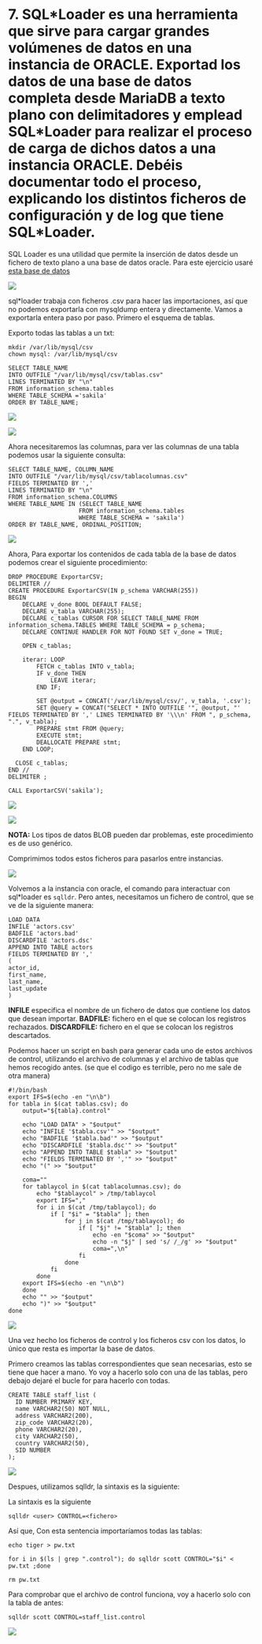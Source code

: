 # 7. SQL\*Loader es una herramienta que sirve para cargar grandes volúmenes de datos en una instancia de ORACLE. Exportad los datos de una base de datos completa desde MariaDB a texto plano con delimitadores y emplead SQL\*Loader para realizar el proceso de carga de dichos datos a una instancia ORACLE. Debéis documentar todo el proceso, explicando los distintos ficheros de configuración y de log que tiene SQL\*Loader.


SQL Loader es una utilidad que permite la inserción de datos desde un fichero de texto plano a una base de datos oracle.
Para este ejercicio usaré [esta base de datos](https://downloads.mysql.com/docs/sakila-db.zip)

![ ](img/701.png)

sql\*loader trabaja con ficheros .csv para hacer las importaciones, así que no podemos exportarla con mysqldump entera y directamente.
Vamos a exportarla entera paso por paso. Primero el esquema de tablas.

Exporto todas las tablas a un txt:

```
mkdir /var/lib/mysql/csv
chown mysql: /var/lib/mysql/csv
```

```
SELECT TABLE_NAME
INTO OUTFILE "/var/lib/mysql/csv/tablas.csv"
LINES TERMINATED BY "\n"
FROM information_schema.tables
WHERE TABLE_SCHEMA ='sakila'
ORDER BY TABLE_NAME;
```
![ ](img/702.png)

![ ](img/703.png)

Ahora necesitaremos las columnas, para ver las columnas de una tabla podemos usar la siguiente consulta:

```
SELECT TABLE_NAME, COLUMN_NAME
INTO OUTFILE "/var/lib/mysql/csv/tablacolumnas.csv"
FIELDS TERMINATED BY ','
LINES TERMINATED BY "\n"
FROM information_schema.COLUMNS
WHERE TABLE_NAME IN (SELECT TABLE_NAME
                    FROM information_schema.tables
                    WHERE TABLE_SCHEMA = 'sakila')
ORDER BY TABLE_NAME, ORDINAL_POSITION;

```
![ ](img/707.png)


Ahora, Para exportar los contenidos de cada tabla de la base de datos podemos crear el siguiente procedimiento:

```
DROP PROCEDURE ExportarCSV;
DELIMITER //
CREATE PROCEDURE ExportarCSV(IN p_schema VARCHAR(255))
BEGIN
    DECLARE v_done BOOL DEFAULT FALSE;
    DECLARE v_tabla VARCHAR(255);
    DECLARE c_tablas CURSOR FOR SELECT TABLE_NAME FROM information_schema.TABLES WHERE TABLE_SCHEMA = p_schema;
    DECLARE CONTINUE HANDLER FOR NOT FOUND SET v_done = TRUE;

    OPEN c_tablas;

    iterar: LOOP
        FETCH c_tablas INTO v_tabla;
        IF v_done THEN
            LEAVE iterar;
        END IF;

        SET @output = CONCAT('/var/lib/mysql/csv/', v_tabla, '.csv');
        SET @query = CONCAT("SELECT * INTO OUTFILE '", @output, "' FIELDS TERMINATED BY ',' LINES TERMINATED BY '\\\n' FROM ", p_schema, ".", v_tabla);
        PREPARE stmt FROM @query;
        EXECUTE stmt;
        DEALLOCATE PREPARE stmt;
    END LOOP;

  CLOSE c_tablas;
END //
DELIMITER ;

CALL ExportarCSV('sakila');
```

![ ](ing/704.png)

![ ](img/705.png)

**NOTA:** Los tipos de datos BLOB pueden dar problemas, este procedimiento es de uso genérico.

Comprimimos todos estos ficheros para pasarlos entre instancias.

![ ](img/706.png)

Volvemos a la instancia con oracle, el comando para interactuar con sql\*loader es `sqlldr`. Pero antes, necesitamos un fichero de control, que se ve de la siguiente manera:

```
LOAD DATA
INFILE 'actors.csv'
BADFILE 'actors.bad'
DISCARDFILE 'actors.dsc'
APPEND INTO TABLE actors
FIELDS TERMINATED BY ','
(
actor_id,
first_name,
last_name,
last_update
)
```

**INFILE** especifica el nombre de un fichero de datos que contiene los datos que desean importar.
**BADFILE:** fichero en el que se colocan los registros rechazados.
**DISCARDFILE:** fichero en el que se colocan los registros descartados.

Podemos hacer un script en bash para generar cada uno de estos archivos de control, utilizando el archivo de columnas y el archivo de tablas que hemos recogido antes.
(se que el codigo es terrible, pero no me sale de otra manera)
```
#!/bin/bash
export IFS=$(echo -en "\n\b")
for tabla in $(cat tablas.csv); do
    output="${tabla}.control"

    echo "LOAD DATA" > "$output"
    echo "INFILE '$tabla.csv'" >> "$output"
    echo "BADFILE '$tabla.bad'" >> "$output"
    echo "DISCARDFILE '$tabla.dsc'" >> "$output"
    echo "APPEND INTO TABLE $tabla" >> "$output"
    echo "FIELDS TERMINATED BY ','" >> "$output"
    echo "(" >> "$output"
    
    coma=""
    for tablaycol in $(cat tablacolumnas.csv); do
        echo "$tablaycol" > /tmp/tablaycol
        export IFS=","
	    for i in $(cat /tmp/tablaycol); do
            if [ "$i" = "$tabla" ]; then
                for j in $(cat /tmp/tablaycol); do
                    if [ "$j" != "$tabla" ]; then
			            echo -en "$coma" >> "$output"
                        echo -n "$j" | sed 's/ /_/g' >> "$output"
			            coma=",\n"
                    fi
                done
            fi
        done
	export IFS=$(echo -en "\n\b")
    done
    echo "" >> "$output"
    echo ")" >> "$output"
done
```

![ ](img/708.png)

Una vez hecho los ficheros de control y los ficheros csv con los datos, lo único que resta es importar la base de datos.

Primero creamos las tablas correspondientes que sean necesarias, esto se tiene que hacer a mano. Yo voy a hacerlo solo con una de las tablas, pero debajo dejaré el bucle for para hacerlo con todas.

```
CREATE TABLE staff_list (
  ID NUMBER PRIMARY KEY,
  name VARCHAR2(50) NOT NULL,
  address VARCHAR2(200),
  zip_code VARCHAR2(20),
  phone VARCHAR2(20),
  city VARCHAR2(50),
  country VARCHAR2(50),
  SID NUMBER
);
```
![ ](img/709.png)


Despues, utilizamos sqlldr, la sintaxis es la siguiente:

La sintaxis es la siguiente
```
sqlldr <user> CONTROL=<fichero>
```

Así que, Con esta sentencia importaríamos todas las tablas:

```
echo tiger > pw.txt

for i in $(ls | grep ".control"); do sqlldr scott CONTROL="$i" < pw.txt ;done

rm pw.txt

```

Para comprobar que el archivo de control funciona, voy a hacerlo solo con la tabla de antes:

```
sqlldr scott CONTROL=staff_list.control
```

![ ](img/710.png)